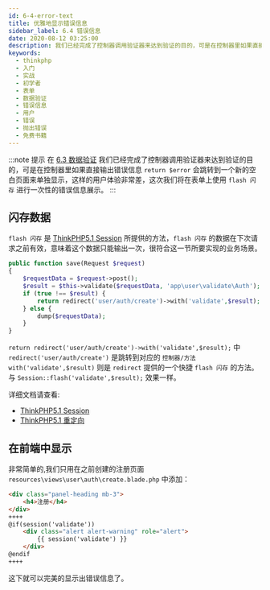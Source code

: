 ```yaml
---
id: 6-4-error-text
title: 优雅地显示错误信息
sidebar_label: 6.4 错误信息
date: 2020-08-12 03:25:00
description: 我们已经完成了控制器调用验证器来达到验证的目的，可是在控制器里如果直接输出错误信息 `return $error` 会跳转到一个新的空白页面来单独显示，这样的用户体验非常差，这次我们将在表单上使用 `flash 闪存` 进行一次性的错误信息展示。
keywords:
  - thinkphp
  - 入门
  - 实战
  - 初学者
  - 表单
  - 数据验证
  - 错误信息
  - 用户
  - 错误
  - 抛出错误
  - 免费书籍
---
```


:::note 提示
在 [6.3 数据验证](6-3-data-validation) 我们已经完成了控制器调用验证器来达到验证的目的，可是在控制器里如果直接输出错误信息 `return $error` 会跳转到一个新的空白页面来单独显示，这样的用户体验非常差，这次我们将在表单上使用 `flash 闪存` 进行一次性的错误信息展示。
:::

## 闪存数据

`flash 闪存` 是 [ThinkPHP5.1 Session](https://www.kancloud.cn/manual/thinkphp5_1/354117) 所提供的方法，`flash 闪存` 的数据在下次请求之前有效，意味着这个数据只能输出一次，很符合这一节所要实现的业务场景。

~~~php title="application\user\controller\Auth.php"
public function save(Request $request)
{
    $requestData = $request->post();
    $result = $this->validate($requestData, 'app\user\validate\Auth');
    if (true !== $result) {
        return redirect('user/auth/create')->with('validate',$result);
    } else {
        dump($requestData);
    }
}
~~~

`return redirect('user/auth/create')->with('validate',$result);` 中 `redirect('user/auth/create')` 是跳转到对应的 `控制器/方法`  
`with('validate',$result)` 则是 `redirect` 提供的一个快捷 `flash 闪存` 的方法。  
与 `Session::flash('validate',$result);` 效果一样。

详细文档请查看:

* [ThinkPHP5.1 Session](https://www.kancloud.cn/manual/thinkphp5_1/354117)
* [ThinkPHP5.1 重定向](https://www.kancloud.cn/manual/thinkphp5_1/353996)

## 在前端中显示

非常简单的,我们只用在之前创建的注册页面 `resources\views\user\auth\create.blade.php` 中添加：

~~~html title="resources\views\user\auth\create.blade.php"
<div class="panel-heading mb-3">
    <h4>注册</h4>
</div>
++++
@if(session('validate'))
    <div class="alert alert-warning" role="alert">
        {{ session('validate') }}
    </div>
@endif
++++
~~~

这下就可以完美的显示出错误信息了。